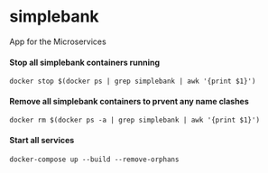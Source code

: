 # simplebank
App for the Microservices 

#### Stop all simplebank containers running
```
docker stop $(docker ps | grep simplebank | awk '{print $1}')
```

#### Remove all simplebank containers to prvent any name clashes
```
docker rm $(docker ps -a | grep simplebank | awk '{print $1}')
```

#### Start all services
```
docker-compose up --build --remove-orphans
```

